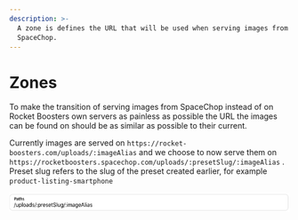 ```yaml
---
description: >-
  A zone is defines the URL that will be used when serving images from
  SpaceChop.
---
```


# Zones

To make the transition of serving images from SpaceChop instead of on Rocket Boosters own servers as painless as possible the URL the images can be found on should be as similar as possible to their current.

Currently images are served on `https://rocket-boosters.com/uploads/:imageAlias` and we choose to now serve them on `https://rocketboosters.spacechop.com/uploads/:presetSlug/:imageAlias` . Preset slug refers to the slug of the preset created earlier, for example `product-listing-smartphone`

![Rocket Boosters URL pattern](../.gitbook/assets/ska-rmavbild-2018-05-12-kl.-15.47.19.png)



